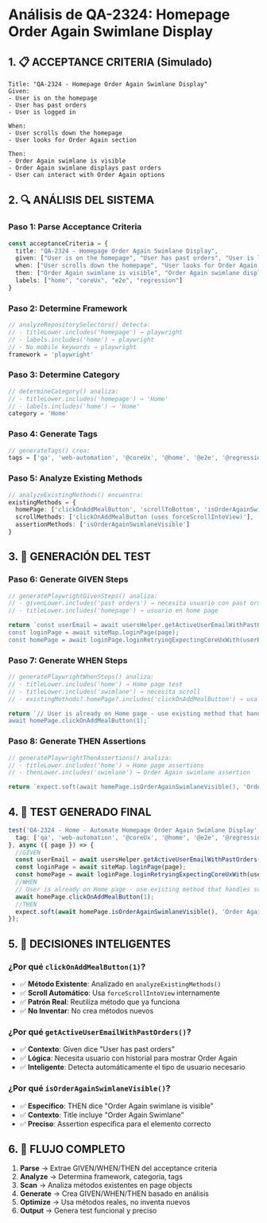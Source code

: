 # Análisis de QA-2324: Homepage Order Again Swimlane Display

## 1. 📋 ACCEPTANCE CRITERIA (Simulado)
```
Title: "QA-2324 - Homepage Order Again Swimlane Display"
Given: 
- User is on the homepage
- User has past orders
- User is logged in

When:
- User scrolls down the homepage
- User looks for Order Again section

Then:
- Order Again swimlane is visible
- Order Again swimlane displays past orders
- User can interact with Order Again options
```

## 2. 🔍 ANÁLISIS DEL SISTEMA

### Paso 1: Parse Acceptance Criteria
```typescript
const acceptanceCriteria = {
  title: "QA-2324 - Homepage Order Again Swimlane Display",
  given: ["User is on the homepage", "User has past orders", "User is logged in"],
  when: ["User scrolls down the homepage", "User looks for Order Again section"],
  then: ["Order Again swimlane is visible", "Order Again swimlane displays past orders", "User can interact with Order Again options"],
  labels: ["home", "coreUx", "e2e", "regression"]
}
```

### Paso 2: Determine Framework
```typescript
// analyzeRepositorySelectors() detecta:
// - titleLower.includes('homepage') → playwright
// - labels.includes('home') → playwright
// - No mobile keywords → playwright
framework = 'playwright'
```

### Paso 3: Determine Category
```typescript
// determineCategory() analiza:
// - titleLower.includes('homepage') → 'Home'
// - labels.includes('home') → 'Home'
category = 'Home'
```

### Paso 4: Generate Tags
```typescript
// generateTags() crea:
tags = ['qa', 'web-automation', '@coreUx', '@home', '@e2e', '@regression']
```

### Paso 5: Analyze Existing Methods
```typescript
// analyzeExistingMethods() encuentra:
existingMethods = {
  homePage: ['clickOnAddMealButton', 'scrollToBottom', 'isOrderAgainSwimlaneVisible'],
  scrollMethods: ['clickOnAddMealButton (uses forceScrollIntoView)'],
  assertionMethods: ['isOrderAgainSwimlaneVisible']
}
```

## 3. 🎯 GENERACIÓN DEL TEST

### Paso 6: Generate GIVEN Steps
```typescript
// generatePlaywrightGivenSteps() analiza:
// - givenLower.includes('past orders') → necesita usuario con past orders
// - titleLower.includes('homepage') → usuario en home page

return `const userEmail = await usersHelper.getActiveUserEmailWithPastOrders();
const loginPage = await siteMap.loginPage(page);
const homePage = await loginPage.loginRetryingExpectingCoreUxWith(userEmail, process.env.VALID_LOGIN_PASSWORD);`
```

### Paso 7: Generate WHEN Steps
```typescript
// generatePlaywrightWhenSteps() analiza:
// - titleLower.includes('home') → Home page test
// - titleLower.includes('swimlane') → necesita scroll
// - existingMethods?.homePage?.includes('clickOnAddMealButton') → usa método existente

return `// User is already on Home page - use existing method that handles scroll automatically
await homePage.clickOnAddMealButton(1);`
```

### Paso 8: Generate THEN Assertions
```typescript
// generatePlaywrightThenAssertions() analiza:
// - titleLower.includes('home') → Home page assertions
// - thenLower.includes('swimlane') → Order Again swimlane assertion

return `expect.soft(await homePage.isOrderAgainSwimlaneVisible(), 'Order Again swimlane is visible').toBeTruthy();`
```

## 4. 🚀 TEST GENERADO FINAL

```typescript
test('QA-2324 - Home - Automate Homepage Order Again Swimlane Display', { 
  tag: ['qa', 'web-automation', '@coreUx', '@home', '@e2e', '@regression'] 
}, async ({ page }) => {
  //GIVEN
  const userEmail = await usersHelper.getActiveUserEmailWithPastOrders();
  const loginPage = await siteMap.loginPage(page);
  const homePage = await loginPage.loginRetryingExpectingCoreUxWith(userEmail, process.env.VALID_LOGIN_PASSWORD);
  //WHEN
  // User is already on Home page - use existing method that handles scroll automatically
  await homePage.clickOnAddMealButton(1);
  //THEN
  expect.soft(await homePage.isOrderAgainSwimlaneVisible(), 'Order Again swimlane is visible').toBeTruthy();
});
```

## 5. 🎯 DECISIONES INTELIGENTES

### ¿Por qué `clickOnAddMealButton(1)`?
- ✅ **Método Existente**: Analizado en `analyzeExistingMethods()`
- ✅ **Scroll Automático**: Usa `forceScrollIntoView` internamente
- ✅ **Patrón Real**: Reutiliza método que ya funciona
- ✅ **No Inventar**: No crea métodos nuevos

### ¿Por qué `getActiveUserEmailWithPastOrders()`?
- ✅ **Contexto**: Given dice "User has past orders"
- ✅ **Lógica**: Necesita usuario con historial para mostrar Order Again
- ✅ **Inteligente**: Detecta automáticamente el tipo de usuario necesario

### ¿Por qué `isOrderAgainSwimlaneVisible()`?
- ✅ **Específico**: THEN dice "Order Again swimlane is visible"
- ✅ **Contexto**: Title incluye "Order Again Swimlane"
- ✅ **Preciso**: Assertion específica para el elemento correcto

## 6. 🔄 FLUJO COMPLETO

1. **Parse** → Extrae GIVEN/WHEN/THEN del acceptance criteria
2. **Analyze** → Determina framework, categoría, tags
3. **Scan** → Analiza métodos existentes en page objects
4. **Generate** → Crea GIVEN/WHEN/THEN basado en análisis
5. **Optimize** → Usa métodos reales, no inventa nuevos
6. **Output** → Genera test funcional y preciso

